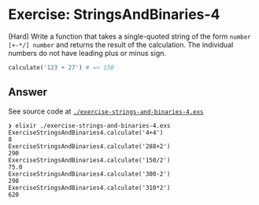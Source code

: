 # Exercise: StringsAndBinaries-4

(Hard) Write a function that takes a single-quoted string of the form `number [+-*/] number` and returns the result of the calculation. The individual numbers do not have leading plus or minus sign.
```elixir
calculate('123 + 27') # => 150
```

## Answer

See source code at [`./exercise-strings-and-binaries-4.exs`](./exercise-strings-and-binaries-4.exs)

```
❯ elixir ./exercise-strings-and-binaries-4.exs
ExerciseStringsAndBinaries4.calculate('4+4')
8
ExerciseStringsAndBinaries4.calculate('288+2')
290
ExerciseStringsAndBinaries4.calculate('150/2')
75.0
ExerciseStringsAndBinaries4.calculate('300-2')
298
ExerciseStringsAndBinaries4.calculate('310*2')
620
```
